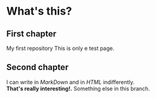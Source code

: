 # What's this?
## First chapter
My first repository
This is only e test page.
## Second chapter
I can write in _MarkDown_ and in <em>HTML</em> indifferently.   
**That's really interesting!.**
 Something else in this branch.
